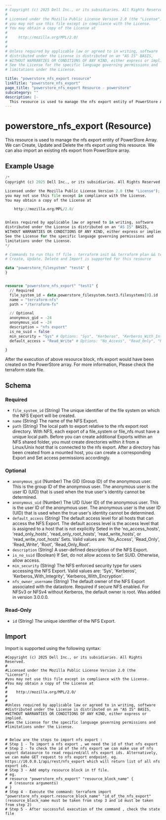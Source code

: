 ```yaml
---
# Copyright (c) 2025 Dell Inc., or its subsidiaries. All Rights Reserved.
#
# Licensed under the Mozilla Public License Version 2.0 (the "License");
# you may not use this file except in compliance with the License.
# You may obtain a copy of the License at
#
#     http://mozilla.org/MPL/2.0/
#
#
# Unless required by applicable law or agreed to in writing, software
# distributed under the License is distributed on an "AS IS" BASIS,
# WITHOUT WARRANTIES OR CONDITIONS OF ANY KIND, either express or implied.
# See the License for the specific language governing permissions and
# limitations under the License.

title: "powerstore_nfs_export resource"
linkTitle: "powerstore_nfs_export"
page_title: "powerstore_nfs_export Resource - powerstore"
subcategory: ""
description: |-
  This resource is used to manage the nfs export entity of PowerStore Array. We can Create, Update and Delete the nfs export using this resource. We can also import an existing nfs export from PowerStore array.
---
```


# powerstore_nfs_export (Resource)

This resource is used to manage the nfs export entity of PowerStore Array. We can Create, Update and Delete the nfs export using this resource. We can also import an existing nfs export from PowerStore array.

## Example Usage

```terraform
/*
Copyright (c) 2025 Dell Inc., or its subsidiaries. All Rights Reserved.

Licensed under the Mozilla Public License Version 2.0 (the "License");
you may not use this file except in compliance with the License.
You may obtain a copy of the License at

    http://mozilla.org/MPL/2.0/


Unless required by applicable law or agreed to in writing, software
distributed under the License is distributed on an "AS IS" BASIS,
WITHOUT WARRANTIES OR CONDITIONS OF ANY KIND, either express or implied.
See the License for the specific language governing permissions and
limitations under the License.
*/

# Commands to run this tf file : terraform init && terraform plan && terraform apply
# Create, Update, Delete and Import is supported for this resource

data "powerstore_filesystem" "test4" {
}


resource "powerstore_nfs_export" "test1" {
  // Required
  file_system_id = data.powerstore_filesystem.test3.filesystems[0].id
  name = "terraform-nfs"
  path = "/terraform-fs"

  // Optional
  anonymous_gid = -24
  anonymous_uid = -24 
  description = "nfs export"
  is_no_suid = false 
  min_security = "Sys" # Options: "Sys", "Kerberos", "Kerberos_With_Integrity", "Kerberos_With_Encryption"
  default_access = "Read_Write" # Options: "No_Access", "Read_Only", "Read_Write", "Root", "Read_Only_Root"

}
```

After the execution of above resource block, nfs export would have been created on the PowerStore array. For more information, Please check the terraform state file.

<!-- schema generated by tfplugindocs -->
## Schema

### Required

- `file_system_id` (String) The unique identifier of the file	system on which the NFS Export will be created.
- `name` (String) The name of the NFS Export.
- `path` (String) The local path to export relative to the nfs export root directory. With NFS, each export of a file_system or file_nfs must have a unique local path. Before you can create additional Exports within an NFS shared folder, you must create directories within it from a Linux/Unix host that is connected to the nfs export. After a directory has been created from a mounted host, you can create a corresponding Export and Set access permissions accordingly.

### Optional

- `anonymous_gid` (Number) The GID (Group ID) of the anonymous user. This is the group ID of the anonymous user. The anonymous user is the user ID (UID) that is used when the true user's identity cannot be determined.
- `anonymous_uid` (Number) The UID (User ID) of the anonymous user. This is the user ID of the anonymous user. The anonymous user is the user ID (UID) that is used when the true user's identity cannot be determined.
- `default_access` (String) The default access level for all hosts that can access the NFS Export. The default access level is the access level that is assigned to a host that is not explicitly Seted in the 'no_access_hosts', 'read_only_hosts', 'read_only_root_hosts', 'read_write_hosts', or 'read_write_root_hosts' Sets. Valid values are: 'No_Access', 'Read_Only', 'Read_Write', 'Root', 'Read_Only_Root'.
- `description` (String) A user-defined description of the NFS Export.
- `is_no_suid` (Boolean) If Set, do not allow access to Set SUID. Otherwise, allow access.
- `min_security` (String) The NFS enforced security type for users accessing the NFS Export. Valid values are: 'Sys', 'Kerberos', 'Kerberos_With_Integrity', 'Kerberos_With_Encryption'.
- `nfs_owner_username` (String) The default owner of the NFS Export associated with the datastore. Required if secure NFS enabled. For NFSv3 or NFSv4 without Kerberos, the default owner is root. Was added in version 3.0.0.0.

### Read-Only

- `id` (String) The unique identifier of the NFS Export.

## Import

Import is supported using the following syntax:

```shell
#Copyright (c) 2025 Dell Inc., or its subsidiaries. All Rights Reserved.
#
#Licensed under the Mozilla Public License Version 2.0 (the "License");
#you may not use this file except in compliance with the License.
#You may obtain a copy of the License at
#
#    http://mozilla.org/MPL/2.0/
#
#
#Unless required by applicable law or agreed to in writing, software
#distributed under the License is distributed on an "AS IS" BASIS,
#WITHOUT WARRANTIES OR CONDITIONS OF ANY KIND, either express or implied.
#See the License for the specific language governing permissions and
#limitations under the License.


# Below are the steps to import nfs export :
# Step 1 - To import a nfs export , we need the id of that nfs export 
# Step 2 - To check the id of the nfs export we can make use of nfs export datasource to read required/all nfs export ids. Alternatively, we can make GET request to nfs export endpoint. eg. https://10.0.0.1/api/rest/nfs_export which will return list of all nfs export ids.
# Step 3 - Add empty resource block in tf file. 
# eg. 
# resource "powerstore_nfs_export" "resource_block_name" {
  # (resource arguments)
# }
# Step 4 - Execute the command: terraform import "powerstore_nfs_export.resource_block_name" "id_of_the_nfs_export" (resource_block_name must be taken from step 3 and id must be taken from step 2)
# Step 5 - After successful execution of the command , check the state file
```
